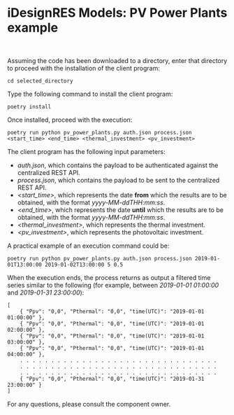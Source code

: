# iDesignRES Models: PV Power Plants example

&nbsp;

Assuming the code has been downloaded to a directory, enter that directory to proceed with the installation of the client program:
```
cd selected_directory
```

Type the following command to install the client program:
```
poetry install
```

Once installed, proceed with the execution:
```
poetry run python pv_power_plants.py auth.json process.json <start_time> <end_time> <thermal_investment> <pv_investment>
```

The client program has the following input parameters:

- *auth.json*, which contains the payload to be authenticated against the centralized REST API.
- *process.json*, which contains the payload to be sent to the centralized REST API.
- *<start_time>*, which represents the date **from** which the results are to be obtained, with the format *yyyy-MM-ddTHH:mm:ss*.
- *<end_time>*, which represents the date **until** which the results are to be obtained, with the format *yyyy-MM-ddTHH:mm:ss*.
- *<thermal_investment>*, which represents the thermal investment.
- *<pv_investment>*, which represents the photovoltaic investment.

A practical example of an execution command could be:
```
poetry run python pv_power_plants.py auth.json process.json 2019-01-01T13:00:00 2019-01-02T13:00:00 5 0.5
```

When the execution ends, the process returns as output a filtered time series similar to the following (for example, between *2019-01-01 01:00:00* and *2019-01-31 23:00:00*):
```
[
    { "Ppv": "0,0", "Pthermal": "0,0", "time(UTC)": "2019-01-01 01:00:00" },
    { "Ppv": "0,0", "Pthermal": "0,0", "time(UTC)": "2019-01-01 02:00:00" },
    { "Ppv": "0,0", "Pthermal": "0,0", "time(UTC)": "2019-01-01 03:00:00" },
    { "Ppv": "0,0", "Pthermal": "0,0", "time(UTC)": "2019-01-01 04:00:00" },
    . . . . . . . . . . . . . . . . . . . . . . . . . . . . . . . .
    . . . . . . . . . . . . . . . . . . . . . . . . . . . . . . . .
    . . . . . . . . . . . . . . . . . . . . . . . . . . . . . . . .
    { "Ppv": "0,0", "Pthermal": "0,0", "time(UTC)": "2019-01-31 23:00:00" }
]
```

For any questions, please consult the component owner.